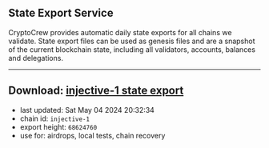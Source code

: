 ## State Export Service
CryptoCrew provides automatic daily state exports for all chains we validate. State export files can be used as genesis files and are a snapshot of the current blockchain state, including all validators, accounts, balances and delegations.

---
**Download: [injective-1 state export](https://dl-eu2.ccvalidators.com/SERVICE/injective/injective-1_export_68624760.json)**
---

- last updated: Sat May 04 2024 20:32:34
- chain id: `injective-1`
- export height: `68624760`
- use for: airdrops, local tests, chain recovery

